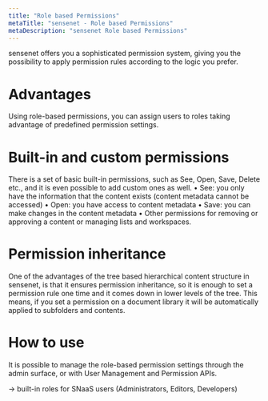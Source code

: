 ```yaml
---
title: "Role based Permissions"
metaTitle: "sensenet - Role based Permissions"
metaDescription: "sensenet Role based Permissions"
---
```


sensenet offers you a sophisticated permission system, giving you the possibility to apply permission rules according to the logic you prefer.

# Advantages
Using role-based permissions, you can assign users to roles taking advantage of predefined permission settings.
# Built-in and custom permissions
There is a set of basic built-in permissions, such as See, Open, Save, Delete etc., and it is even possible to add custom ones as well.
•	See: you only have the information that the content exists (content metadata cannot be accessed)
•	Open: you have access to content metadata
•	Save: you can make changes in the content metadata
•	Other permissions for removing or approving a content or managing lists and workspaces.

# Permission inheritance
One of the advantages of the tree based hierarchical content structure in sensenet, is that it ensures permission inheritance, so it is enough to set a permission rule one time and it comes down in lower levels of the tree. This means, if you set a permission on a document library it will be automatically applied to subfolders and contents.

# How to use
It is possible to manage the role-based permission settings through the admin surface, or with User Management and Permission APIs.

-> built-in roles for SNaaS users (Administrators, Editors, Developers)
